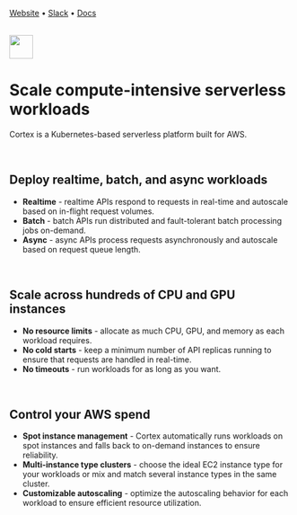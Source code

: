 [Website](https://www.cortex.dev) • [Slack](https://community.cortex.dev) • [Docs](https://docs.cortex.dev)

<br>

<img src='https://s3-us-west-2.amazonaws.com/cortex-public/logo.png' height='42'>

<br>

# Scale compute-intensive serverless workloads

Cortex is a Kubernetes-based serverless platform built for AWS.

<br>

## Deploy realtime, batch, and async workloads

* **Realtime** - realtime APIs respond to requests in real-time and autoscale based on in-flight request volumes.
* **Batch** - batch APIs run distributed and fault-tolerant batch processing jobs on-demand.
* **Async** - async APIs process requests asynchronously and autoscale based on request queue length.

<br>

## Scale across hundreds of CPU and GPU instances

* **No resource limits** - allocate as much CPU, GPU, and memory as each workload requires.
* **No cold starts** - keep a minimum number of API replicas running to ensure that requests are handled in real-time.
* **No timeouts** - run workloads for as long as you want.

<br>

## Control your AWS spend

* **Spot instance management** - Cortex automatically runs workloads on spot instances and falls back to on-demand instances to ensure reliability.
* **Multi-instance type clusters** - choose the ideal EC2 instance type for your workloads or mix and match several instance types in the same cluster.
* **Customizable autoscaling** - optimize the autoscaling behavior for each workload to ensure efficient resource utilization.
